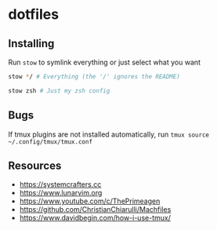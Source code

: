 # dotfiles

## Installing

Run `stow` to symlink everything or just select what you want

```bash
stow */ # Everything (the '/' ignores the README)
```

```bash
stow zsh # Just my zsh config
```

## Bugs

If tmux plugins are not installed automatically, run `tmux source ~/.config/tmux/tmux.conf`

## Resources

- https://systemcrafters.cc
- https://www.lunarvim.org
- https://www.youtube.com/c/ThePrimeagen
- https://github.com/ChristianChiarulli/Machfiles
- https://www.davidbegin.com/how-i-use-tmux/
